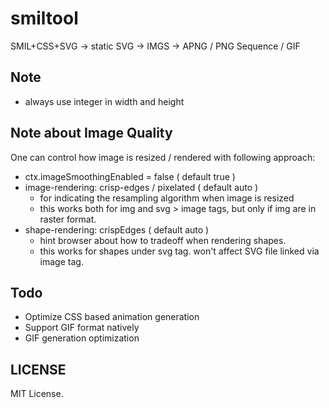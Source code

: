 
# smiltool

SMIL+CSS+SVG -> static SVG -> IMGS -> APNG / PNG Sequence / GIF



## Note

 * always use integer in width and height


## Note about Image Quality

One can control how image is resized / rendered with following approach:

 * ctx.imageSmoothingEnabled = false  ( default true )
 * image-rendering: crisp-edges / pixelated  ( default auto )
   - for indicating the resampling algorithm when image is resized
   - this works both for img and svg > image tags, but only if img are in raster format.
 * shape-rendering: crispEdges ( default auto )
   - hint browser about how to tradeoff when rendering shapes.
   - this works for shapes under svg tag. won't affect SVG file linked via image tag.


## Todo

 * Optimize CSS based animation generation
 * Support GIF format natively
 * GIF generation optimization


## LICENSE

MIT License.
